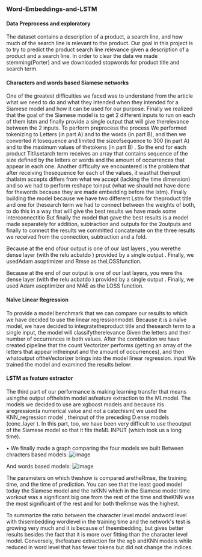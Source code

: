 ### Word-Embeddings-and-LSTM

#### Data Preprocess and exploratory
The dataset contains a description of a product, a search line, and how much of the search line is relevant to the product. Our goal in this project is to try to predict the product search line relevance given a description of a product and a search line.
In order to clear the data we made stemming(Porter) and we downloaded stopwords for product title and search term.

#### Characters and words  based  Siamese networks
One of the greatest difficulties we faced was to understand from the article what we need to do and what they intended when they intended for a Siamese model and how it can be used for our purpose.
Finally we realized that the goal of the Siamese model is to get 2 different inputs  to run on each of them  lstm  and finally provide a single output  that will give therelevance  between the 2 inputs.
To perform preprocess the  process We performed tokenizing  to Letters  (in part A) and to the words (in part B), and then we converted it tosequence  and limited the sizeofsequence  to 300  (in part A) and to the maximum values of thetokens  (in part B)  . So the end for each  product Titl\setarch term  receives an array that contains  sequence of the size  defined  by the letters  or words  and the amount of occurrences that appear in each one.
Another difficulty we encountered is the problem that after receiving thesequence  for each of the values, it wasthat theinput thatlstm  accepts differs from what we accept (lacking  the time dimension) and so we had to perform  reshape  toinput  (what we should not have done for thewords  because they are made  embedding before the lstm). 
Finally building the model because we have two different Lstm  for theproduct title  and one for thesearch term  we had to connect between the weights of both, to do this in a way that will give the best results we have made some interconnectitio  But finally the model that gave the best results is a model made separately for addition, subtraction and outputs for the 2outputs  and finally to connect the results we committed  concatenate  on the three results we received  from the connection, subtraction  and a fold.

Because at the end ofour output  is one of our last layers  , you werethe dense layer (with the  relu acbatdo ) provided by a single output  .
Finally, we usedAdam  asoptimizer  and  Rmse  as theLOSSfunction.

Because at the end of our output is one of our last layers, you were the dense layer (with the  relu acbatdo ) provided by a single output  .
Finally, we used Adam  asoptimizer  and  MAE  as the LOSS function.

#### Naïve Linear Regression
To provide a model benchmark  that we can compare our results to which we have decided to use the linear regressionmodel. Because it is a naïve model, we have decided to integratetheproduct  title  and thesearch term  to a single input, the model will classifytherelevance  Given the letters  and their number of occurrences in both values. After the combination we have created  pipeline  that the count Vectorizer  performs (getting an array of the letters  that appear intheinput  and the amount of occurrences), and then whatoutput  oftheVectorizer  brings into the model  linear regression. input
We trained the model and examined the results below:
 
#### LSTM as feature extractor
The third part of our performance is making learning transfer  that means usingthe output  ofthelstm model  asfeature extraction  to the  MLmodel. The models we decided to use are  xgboost models and because itis aregression(a numerical value and not a catechism( we used the KNN_regression model , theinput  of the  preceding D.ense models (conc_layer  ). In this part, too, we have been very difficult to use theoutput of the Siamese model  so that it fits theML INPUT  (which took us a long time).


•	We finally made a graph comparing the four models we built
Between  chracters  based models:
![image](https://user-images.githubusercontent.com/44158047/86533010-beb47e00-bed6-11ea-8d8f-eb044d02703f.png)

 
And words based models:
![image](https://user-images.githubusercontent.com/44158047/86533043-0935fa80-bed7-11ea-8e45-c23c4111191f.png)

 
The parameters on which theshow is compared  aretheRmse, the training time, and the time of prediction.
You can see that the least good model today the Siamese model and the והKNN  which in the Siamese model time workout was a significant big one from the rest of the time and theKNN was the most significant of the rest and for both theRmse  was the highest.


To summarize the ratio between the character level  model andword level with  thisembedding wordlevel in the training time and the network's test is growing very much and it is because of theembedding, but gives better results besides the fact that it is more over  fitting than the  character level model. Conversely, thefeature extraction for the  xgb  andKNN models while reduced in  word level  that has fewer  tokens  but did not change the indices.

